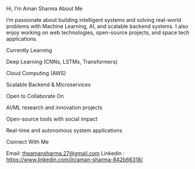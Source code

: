 Hi, I’m Aman Sharma 
About Me

I’m passionate about building intelligent systems and solving real-world problems with Machine Learning, AI, and scalable backend systems. I also enjoy working on web technologies, open-source projects, and space tech applications.

Currently Learning

Deep Learning (CNNs, LSTMs, Transformers)

Cloud Computing (AWS)

Scalable Backend & Microservices

Open to Collaborate On

AI/ML research and innovation projects

Open-source tools with social impact

Real-time and autonomous system applications

Connect With Me

Email: theamansharma.27@gmail.com
Linkedin : https://www.linkedin.com/in/aman-sharma-842b66318/
